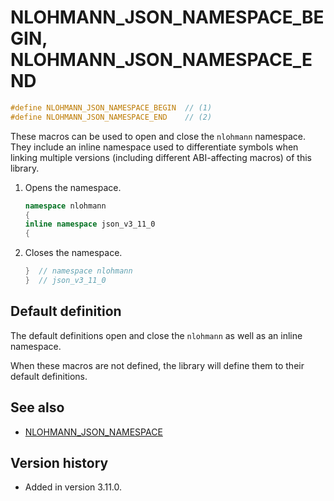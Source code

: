 # NLOHMANN_JSON_NAMESPACE_BEGIN, NLOHMANN_JSON_NAMESPACE_END

```cpp
#define NLOHMANN_JSON_NAMESPACE_BEGIN  // (1)
#define NLOHMANN_JSON_NAMESPACE_END    // (2)
```

These macros can be used to open and close the `nlohmann` namespace. They
include an inline namespace used to differentiate symbols when linking multiple
versions (including different ABI-affecting macros) of this library.

1. Opens the namespace.
    ```cpp
    namespace nlohmann
    {
    inline namespace json_v3_11_0
    {
    ```

2. Closes the namespace.
    ```cpp
    }  // namespace nlohmann
    }  // json_v3_11_0
    ```

## Default definition

The default definitions open and close the `nlohmann` as well as an inline
namespace.

When these macros are not defined, the library will define them to their
default definitions.

## See also

- [NLOHMANN_JSON_NAMESPACE](nlohmann_json_namespace.md)

## Version history

- Added in version 3.11.0.
